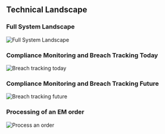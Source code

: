 ## Technical Landscape

### Full System Landscape

![Full System Landscape](embed:SystemLandscape)

### Compliance Monitoring and Breach Tracking Today

![Breach tracking today](embed:BreachTrackingToday)

### Compliance Monitoring and Breach Tracking Future

![Breach tracking future](embed:BreachTrackingFuture)

### Processing of an EM order

![Process an order](embed:ProcessAnOrder)